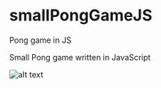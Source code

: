 # smallPongGameJS
Pong game in JS

Small Pong game written in JavaScript

![alt text](https://github.com/slawoslawo/smallPongGameJS/master/pong.jpg?raw=true)

